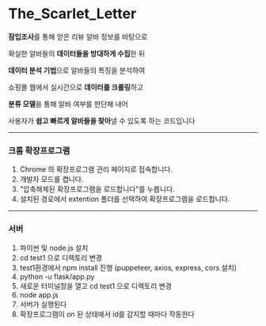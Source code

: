 # The_Scarlet_Letter

**잠입조사**를 통해 얻은 리뷰 알바 정보를 바탕으로

확실한 알바들의 **데이터들을 방대하게 수집**한 뒤

**데이터 분석 기법**으로 알바들의 특징을 분석하여

쇼핑몰 웹에서 실시간으로 **데이터를 크롤링**하고 

**분류 모델**을 통해 알바 여부를 판단해 내어

사용자가 **쉽고 빠르게 알바들을 찾아**낼 수 있도록 하는 코드입니다


---



### 크롬 확장프로그램 
1. Chrome 의 확장프로그램 관리 페이지로 접속합니다.
2. 개발자 모드를 켭니다.
3. "압축해제된 확장프로그램을 로드합니다"를 누릅니다.
4. 설치된 경로에서 extention 폴더를 선택하여 확장프로그램을 로드합니다.

---

### 서버
1. 파이썬 및 node.js 설치
2. cd test1 으로 디렉토리 변경
3. test1환경에서 npm install 진행 (puppeteer, axios, express, cors 설치)
4. python -u flask/app.py
5. 새로운 터미널창을 열고 cd test1 으로 디렉토리 변경
6. node app.js
7. 서버가 실행된다
8. 확장프로그램이 on 된 상태에서 id를 감지할 때마다 작동한다
